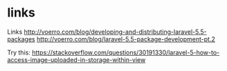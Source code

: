 # links
Links
http://voerro.com/blog/developing-and-distributing-laravel-5.5-packages
http://voerro.com/blog/laravel-5.5-package-development-pt.2

Try this:
https://stackoverflow.com/questions/30191330/laravel-5-how-to-access-image-uploaded-in-storage-within-view
